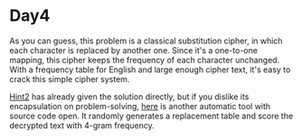 # Day4
As you can guess, this problem is a classical substitution cipher, in which each character is replaced by another one. Since it's a one-to-one mapping, this cipher keeps the frequency of each character unchanged. With a frequency table for English and large enough cipher text, it's easy to crack this simple cipher system.

[Hint2](./Hint2.md) has already given the solution directly, but if you dislike its encapsulation on problem-solving, [here](https://github.com/ctfs/write-ups-2014/blob/master/plaid-ctf-2014/twenty/cipher_solver.py) is another automatic tool with source code open. It randomly generates a replacement table and score the decrypted text with 4-gram frequency.
